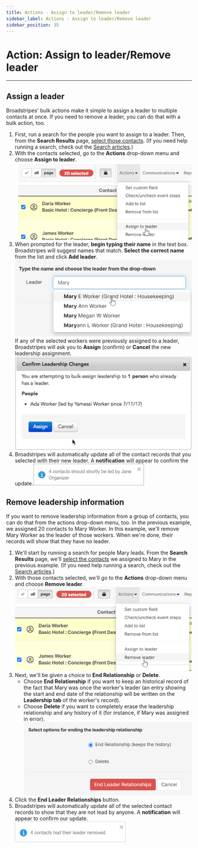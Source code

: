 ```yaml
---
title: Actions - Assign to leader/Remove leader
sidebar_label: Actions - Assign to leader/Remove leader
sidebar_position: 35
---
```


# Action: Assign to leader/Remove leader
* * *
## Assign a leader
Broadstripes' bulk actions make it simple to assign a leader to multiple contacts at once. If you need to remove a leader, you can do that with a bulk action, too.
1. First, run a search for the people you want to assign to a leader. Then, from the **Search Results** page, [select those contacts](/viewing-search-results-and-edit/selecting-deselecting-contacts.md). (If you need help running a search, check out the [Search articles](/search/index.md).)
2. With the contacts selected, go to the **Actions** drop-down menu and choose **Assign to leader**.![](/images/viewing-search-results-and-edit/6a08a5e-BulkAssgnLeader.png)
3. When prompted for the leader, **begin typing their name** in the text box. Broadstripes will suggest names that match. **Select the correct name** from the list and click **Add leader**.![](/images/viewing-search-results-and-edit/6d83e69-ActionAssgnLeaderTypeName.png)
If any of the selected workers were previously assigned to a leader, Broadstripes will ask you to **Assign** (confirm) or **Cancel** the new leadership assignment.![](/images/viewing-search-results-and-edit/e6e3601-ActionAssgnLeaderDupe.png)
1. Broadstripes will automatically update all of the contact records that you selected with their new leader. A **notification** will appear to confirm the update.![](/images/viewing-search-results-and-edit/Assignleadernotification-300x59.png)
## Remove leadership information
If you want to remove leadership information from a group of contacts, you can do that from the actions drop-down menu, too. In the previous example, we assigned 20 contacts to Mary Worker. In this example, we'll remove Mary Worker as the leader of those workers. When we're done, their records will show that they have no leader.
1. We'll start by running a search for people Mary leads. From the **Search Results** page, we'll [select the contacts](/viewing-search-results-and-edit/selecting-deselecting-contacts.md) we assigned to Mary in the previous example. (If you need help running a search, check out the [Search articles](/search/index.md).)
2. With those contacts selected, we'll go to the **Actions** drop-down menu and choose **Remove leader**.![](/images/viewing-search-results-and-edit/bacc61e-BulkRemvLeader.png)
1. Next, we'll be given a choice to **End Relationship** or **Delete**.
    - Choose **End Relationship** if you want to keep an historical record of the fact that Mary was once the worker's leader (an entry showing the start and end date of the relationship will be written on the **Leadership tab** of the worker's record).
    - Choose **Delete** if you want to completely erase the leadership relationship and any history of it (for instance, if Mary was assigned in error).![](/images/viewing-search-results-and-edit/ebbeb55-ActionRemoveLeaderEndDelete.png)
1. Click the **End Leader Relationships** button.
2. Broadstripes will automatically update all of the selected contact records to show that they are not lead by anyone. A **notification** will appear to confirm our update.![](/images/viewing-search-results-and-edit/Removeleadernotification-300x56.png)